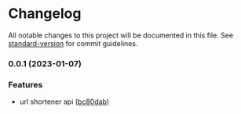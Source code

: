 # Changelog

All notable changes to this project will be documented in this file. See [standard-version](https://github.com/conventional-changelog/standard-version) for commit guidelines.

### 0.0.1 (2023-01-07)


### Features

* url shortener api ([bc80dab](https://github.com/Webeleon/typecript-npm-package-starter/commit/bc80dab92b5a931106b591b2c5880108558773ee))
